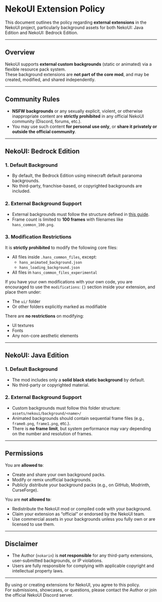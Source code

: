 # NekoUI Extension Policy
This document outlines the policy regarding **external extensions** in the NekoUI project, particularly background assets for both NekoUI: Java Edition and NekoUI: Bedrock Edition.

---

## Overview
NekoUI supports **external custom backgrounds** (static or animated) via a flexible resource pack system.  
These background extensions are **not part of the core mod**, and may be created, modified, and shared independently.

---

## Community Rules
- **NSFW backgrounds** or any sexually explicit, violent, or otherwise inappropriate content are **strictly prohibited** in any official NekoUI community (Discord, forums, etc.).
- You may use such content **for personal use only**, or **share it privately or outside the official community**.

---

## NekoUI: Bedrock Edition
### 1. Default Background
- By default, the Bedrock Edition using minecraft default paranoma backgrounds.
- No third-party, franchise-based, or copyrighted backgrounds are included.

### 2. External Background Support
- External backgrounds must follow the structure defined in [this guide](https://discord.com/channels/1214492329046581278/1396857398857302217/1396857398857302217).
- Frame count is limited to **100 frames** with filenames like `hans_common_100.png`.

### 3. Modification Restrictions
It is **strictly prohibited** to modify the following core files:
- All files inside `.hans_common_files`, except:  
  - `hans_animated_background.json`  
  - `hans_loading_background.json`
- All files in `hans_common_files_experimental`

If you have your own modifications with your own code, you are encouraged to use the `modifications`: `{}` section inside your extension, and place them under:
- The `ui/` folder
- Or other folders explicitly marked as modifiable

There are **no restrictions** on modifying:
- UI textures
- Fonts
- Any non-core aesthetic elements

---

## NekoUI: Java Edition
### 1. Default Background
- The mod includes only a **solid black static background** by default.
- No third-party or copyrighted material.

### 2. External Background Support
- Custom backgrounds must follow this folder structure:  
  `assets/nekoui/background/<name>/`
- Animated backgrounds should contain sequential frame files (e.g., `frame0.png`, `frame1.png`, etc.).
- There is **no frame limit**, but system performance may vary depending on the number and resolution of frames.

---

## Permissions
You are **allowed to**:
- Create and share your own background packs.
- Modify or remix unofficial backgrounds.
- Publicly distribute your background packs (e.g., on GitHub, Modrinth, CurseForge).

You are **not allowed to**:
- Redistribute the NekoUI mod or compiled code with your background.
- Claim your extension as “official” or endorsed by the NekoUI team.
- Use commercial assets in your backgrounds unless you fully own or are licensed to use them.

---

## Disclaimer
- The Author (`nokarin`) is **not responsible** for any third-party extensions, user-submitted backgrounds, or IP violations.
- Users are fully responsible for complying with applicable copyright and intellectual property laws.

---

By using or creating extensions for NekoUI, you agree to this policy.  
For submissions, showcases, or questions, please contact the Author or join the official NekoUI Discord server.